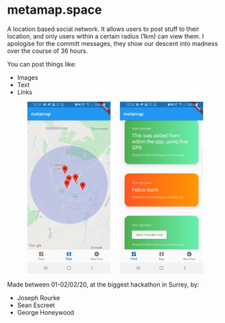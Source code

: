 # metamap.space

A location based social network. It allows users to post stuff to their location, and only users within a certain radius (1km) can view them. I apologise for the committ messages, they show our descent into madness over the course of 36 hours.

You can post things like:

* Images
* Text
* Links

<p align="center">
  <img src="https://github.com/JoeRourke123/metamap/raw/master/original1.jpeg" height="400">
  <b style="word-space:2em">&nbsp;&nbsp;&nbsp;&nbsp;</b>
  <img src="https://github.com/JoeRourke123/metamap/raw/master/original2.jpeg" height="400">
</p>

Made between 01-02/02/20, at the biggest hackathon in Surrey, by:

* Joseph Rourke
* Sean Escreet
* George Honeywood
